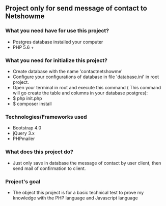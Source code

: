 ## Project only for send message of contact to Netshowme

### What you need have for use this project?
- Postgres database installed your computer
- PHP 5.6 +

### What you need for initialize this project?
- Create database with the name 'contactnetshowme'
- Configure your configurations of database in file 'database.ini' in root project.
- Open your terminal in root and execute this command ( This command will go create the table and columns in your database postgres):
- $ php init.php 
- $ composer install


### Technologies/Frameworks used
- Bootstrap 4.0
- jQuery 3.x
- PHPmailer

### What does this project do?
- Just only save in database the message of contact by user client, then send mail of confirmation to client.

### Project's goal
- The object this project is for a basic technical test to prove my knowledge with the PHP language and Javascript language
